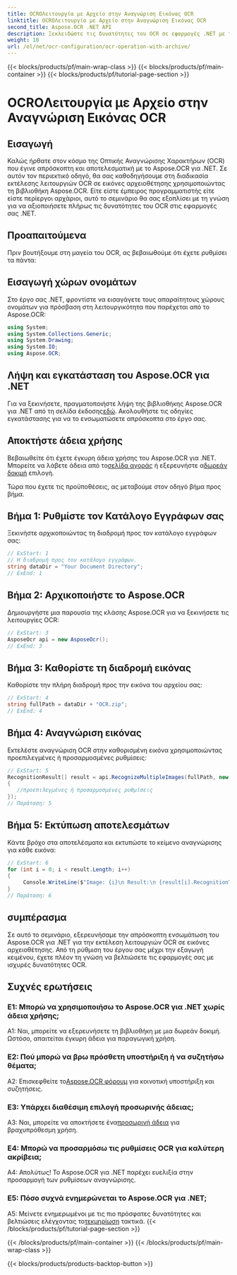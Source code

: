 ```yaml
---
title: OCROΛειτουργία με Αρχείο στην Αναγνώριση Εικόνας OCR
linktitle: OCROΛειτουργία με Αρχείο στην Αναγνώριση Εικόνας OCR
second_title: Aspose.OCR .NET API
description: Ξεκλειδώστε τις δυνατότητες του OCR σε εφαρμογές .NET με το Aspose.OCR. Μάθετε να εξάγετε κείμενο από εικόνες αρχειοθέτησης βήμα προς βήμα.
weight: 10
url: /el/net/ocr-configuration/ocr-operation-with-archive/
---
```


{{< blocks/products/pf/main-wrap-class >}}
{{< blocks/products/pf/main-container >}}
{{< blocks/products/pf/tutorial-page-section >}}

# OCROΛειτουργία με Αρχείο στην Αναγνώριση Εικόνας OCR

## Εισαγωγή

Καλώς ήρθατε στον κόσμο της Οπτικής Αναγνώρισης Χαρακτήρων (OCR) που έγινε απρόσκοπτη και αποτελεσματική με το Aspose.OCR για .NET. Σε αυτόν τον περιεκτικό οδηγό, θα σας καθοδηγήσουμε στη διαδικασία εκτέλεσης λειτουργιών OCR σε εικόνες αρχειοθέτησης χρησιμοποιώντας τη βιβλιοθήκη Aspose.OCR. Είτε είστε έμπειρος προγραμματιστής είτε είστε περίεργοι αρχάριοι, αυτό το σεμινάριο θα σας εξοπλίσει με τη γνώση για να αξιοποιήσετε πλήρως τις δυνατότητες του OCR στις εφαρμογές σας .NET.

## Προαπαιτούμενα

Πριν βουτήξουμε στη μαγεία του OCR, ας βεβαιωθούμε ότι έχετε ρυθμίσει τα πάντα:

## Εισαγωγή χώρων ονομάτων

Στο έργο σας .NET, φροντίστε να εισαγάγετε τους απαραίτητους χώρους ονομάτων για πρόσβαση στη λειτουργικότητα που παρέχεται από το Aspose.OCR:

```csharp
using System;
using System.Collections.Generic;
using System.Drawing;
using System.IO;
using Aspose.OCR;
```

## Λήψη και εγκατάσταση του Aspose.OCR για .NET

 Για να ξεκινήσετε, πραγματοποιήστε λήψη της βιβλιοθήκης Aspose.OCR για .NET από τη σελίδα έκδοσης[εδώ](https://releases.aspose.com/ocr/net/). Ακολουθήστε τις οδηγίες εγκατάστασης για να το ενσωματώσετε απρόσκοπτα στο έργο σας.

## Αποκτήστε άδεια χρήσης

 Βεβαιωθείτε ότι έχετε έγκυρη άδεια χρήσης του Aspose.OCR για .NET. Μπορείτε να λάβετε άδεια από το[σελίδα αγοράς](https://purchase.aspose.com/buy) ή εξερευνήστε α[δωρεάν δοκιμή](https://releases.aspose.com/) επιλογή.

Τώρα που έχετε τις προϋποθέσεις, ας μεταβούμε στον οδηγό βήμα προς βήμα.

## Βήμα 1: Ρυθμίστε τον Κατάλογο Εγγράφων σας

Ξεκινήστε αρχικοποιώντας τη διαδρομή προς τον κατάλογο εγγράφων σας:

```csharp
// ExStart: 1
// Η διαδρομή προς τον κατάλογο εγγράφων.
string dataDir = "Your Document Directory";
// ExEnd: 1
```

## Βήμα 2: Αρχικοποιήστε το Aspose.OCR

Δημιουργήστε μια παρουσία της κλάσης Aspose.OCR για να ξεκινήσετε τις λειτουργίες OCR:

```csharp
// ExStart: 3
AsposeOcr api = new AsposeOcr();
// ExEnd: 3
```

## Βήμα 3: Καθορίστε τη διαδρομή εικόνας

Καθορίστε την πλήρη διαδρομή προς την εικόνα του αρχείου σας:

```csharp
// ExStart: 4
string fullPath = dataDir + "OCR.zip";
// ExEnd: 4
```

## Βήμα 4: Αναγνώριση εικόνας

Εκτελέστε αναγνώριση OCR στην καθορισμένη εικόνα χρησιμοποιώντας προεπιλεγμένες ή προσαρμοσμένες ρυθμίσεις:

```csharp
// ExStart: 5
RecognitionResult[] result = api.RecognizeMultipleImages(fullPath, new RecognitionSettings
{
   //προεπιλεγμένες ή προσαρμοσμένες ρυθμίσεις
});
// Παράταση: 5
```

## Βήμα 5: Εκτύπωση αποτελεσμάτων

Κάντε βρόχο στα αποτελέσματα και εκτυπώστε το κείμενο αναγνώρισης για κάθε εικόνα:

```csharp
// ExStart: 6
for (int i = 0; i < result.Length; i++)
{
	 Console.WriteLine($"Image: {i}\n Result:\n {result[i].RecognitionText}");
}
// Παράταση: 6
```

## συμπέρασμα

Σε αυτό το σεμινάριο, εξερευνήσαμε την απρόσκοπτη ενσωμάτωση του Aspose.OCR για .NET για την εκτέλεση λειτουργιών OCR σε εικόνες αρχειοθέτησης. Από τη ρύθμιση του έργου σας μέχρι την εξαγωγή κειμένου, έχετε πλέον τη γνώση να βελτιώσετε τις εφαρμογές σας με ισχυρές δυνατότητες OCR.

## Συχνές ερωτήσεις

### Ε1: Μπορώ να χρησιμοποιήσω το Aspose.OCR για .NET χωρίς άδεια χρήσης;

A1: Ναι, μπορείτε να εξερευνήσετε τη βιβλιοθήκη με μια δωρεάν δοκιμή. Ωστόσο, απαιτείται έγκυρη άδεια για παραγωγική χρήση.

### Ε2: Πού μπορώ να βρω πρόσθετη υποστήριξη ή να συζητήσω θέματα;

 A2: Επισκεφθείτε το[Aspose.OCR φόρουμ](https://forum.aspose.com/c/ocr/16) για κοινοτική υποστήριξη και συζητήσεις.

### Ε3: Υπάρχει διαθέσιμη επιλογή προσωρινής άδειας;

 A3: Ναι, μπορείτε να αποκτήσετε ένα[προσωρινή άδεια](https://purchase.aspose.com/temporary-license/) για βραχυπρόθεσμη χρήση.

### Ε4: Μπορώ να προσαρμόσω τις ρυθμίσεις OCR για καλύτερη ακρίβεια;

Α4: Απολύτως! Το Aspose.OCR για .NET παρέχει ευελιξία στην προσαρμογή των ρυθμίσεων αναγνώρισης.

### Ε5: Πόσο συχνά ενημερώνεται το Aspose.OCR για .NET;

 A5: Μείνετε ενημερωμένοι με τις πιο πρόσφατες δυνατότητες και βελτιώσεις ελέγχοντας το[τεκμηρίωση](https://reference.aspose.com/ocr/net/) τακτικά.
{{< /blocks/products/pf/tutorial-page-section >}}

{{< /blocks/products/pf/main-container >}}
{{< /blocks/products/pf/main-wrap-class >}}

{{< blocks/products/products-backtop-button >}}
